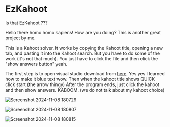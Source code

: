 # EzKahoot
Is that EzKahoot ???

Hello there homo homo sapiens! How are you doing? This is another great project by me.

This is a Kahoot solver. It works by copying the Kahoot title, opening a new tab, and pasting it into the Kahoot search. But you have to do some of the work (it's not that much). You just have to click the file 
and then click the "show answers button" yeah.

The first step is to open visual studio download from [here](https://code.visualstudio.com/). Yes yes I learned how to make it blue text wow.
Then when the kahoot title shows QUICK click start (the arrow thingy)
After the program ends, just click the kahoot and then show answers.
KABOOM. (we do not talk about my kahoot choice)

![Screenshot 2024-11-08 180729](https://github.com/user-attachments/assets/3bc5941f-e10c-409d-9174-7223e920f4ee)



![Screenshot 2024-11-08 180807](https://github.com/user-attachments/assets/530bbf17-055e-4eb6-9fce-b0d5246f842f)





![Screenshot 2024-11-08 180815](https://github.com/user-attachments/assets/a4ce3928-140d-43a1-9151-d826e0eb4d74)
